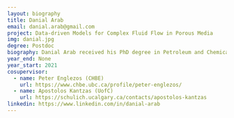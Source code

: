 ```yaml
---
layout: biography
title: Danial Arab
email: danial.arab@gmail.com
project: Data-driven Models for Complex Fluid Flow in Porous Media
img: danial.jpg
degree: Postdoc
biography: Danial Arab received his PhD degree in Petroleum and Chemical Engineering from University of Calgary in April 2021. Danial received various prestigious awards including University of Calgary - Chemical and Petroleum Engineering Graduate Excellence Award for the four successive years (2017 – 2020) and the Mitacs Global Link Research Award. Currently, Danial is working as an industrial postdoctoral fellow under the co-supervision of Professor Peter Englezos (The University of British Columbia) and Professor Apostolos Kantzas (University of Calgary). Danial is developing data-driven models for complex fluid flow in porous media. His research interests include application of nanoparticles to tune fluid flow in porous media and enhanced oil recovery. Danial was national soccer player, goalkeeper, with more than nine years of professional experience.
year_end: None
year_start: 2021
cosupervisor: 
  - name: Peter Englezos (CHBE)
    url: https://www.chbe.ubc.ca/profile/peter-englezos/
  - name: Apostolos Kantzas (UofC)
    url: https://schulich.ucalgary.ca/contacts/apostolos-kantzas
linkedin: https://www.linkedin.com/in/danial-arab
---
```

